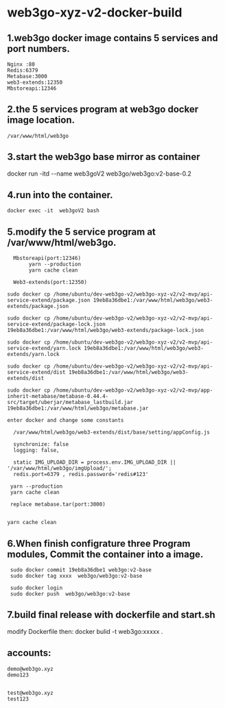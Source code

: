 # web3go-xyz-v2-docker-build
## 1.web3go docker image contains 5 services and port numbers.
    Nginx :80       
    Redis:6379
    Metabase:3000  
    web3-extends:12350
    Mbstoreapi:12346
## 2.the 5 services program at web3go docker image location.
    /var/www/html/web3go
## 3.start the web3go base mirror as container
   docker run -itd --name web3goV2  web3go/web3go:v2-base-0.2 
## 4.run into the container.
    docker exec -it  web3goV2 bash
## 5.modify the 5 service program at /var/www/html/web3go.
 ```
   Mbstoreapi(port:12346)
        yarn --production
        yarn cache clean
        
   Web3-extends(port:12350)   

sudo docker cp /home/ubuntu/dev-web3go-v2/web3go-xyz-v2/v2-mvp/api-service-extend/package.json 19eb8a36dbe1:/var/www/html/web3go/web3-extends/package.json

sudo docker cp /home/ubuntu/dev-web3go-v2/web3go-xyz-v2/v2-mvp/api-service-extend/package-lock.json 19eb8a36dbe1:/var/www/html/web3go/web3-extends/package-lock.json

sudo docker cp /home/ubuntu/dev-web3go-v2/web3go-xyz-v2/v2-mvp/api-service-extend/yarn.lock 19eb8a36dbe1:/var/www/html/web3go/web3-extends/yarn.lock

sudo docker cp /home/ubuntu/dev-web3go-v2/web3go-xyz-v2/v2-mvp/api-service-extend/dist 19eb8a36dbe1:/var/www/html/web3go/web3-extends/dist

sudo docker cp /home/ubuntu/dev-web3go-v2/web3go-xyz-v2/v2-mvp/app-inherit-metabase/metabase-0.44.4-src/target/uberjar/metabase_lastbuild.jar 19eb8a36dbe1:/var/www/html/web3go/metabase.jar

enter docker and change some constants

   /var/www/html/web3go/web3-extends/dist/base/setting/appConfig.js

   synchronize: false
   logging: false,

   static IMG_UPLOAD_DIR = process.env.IMG_UPLOAD_DIR || '/var/www/html/web3go/imgUpload/';
   redis.port=6379 , redis.password='redis#123'
         
  yarn --production
  yarn cache clean
  
  replace metabase.tar(port:3000)
      
```
   
 ```
 yarn cache clean
 ```
   
## 6.When finish configrature three Program modules, Commit the container into a image.
     sudo docker commit 19eb8a36dbe1 web3go:v2-base 
     sudo docker tag xxxx  web3go/web3go:v2-base
     
     sudo docker login
     sudo docker push  web3go/web3go:v2-base

    
## 7.build final release with dockerfile and start.sh
   
   modify Dockerfile
   then:
   docker bulid -t web3go:xxxxx .

   
## accounts:
```
demo@web3go.xyz
demo123


test@web3go.xyz
test123
```
   
